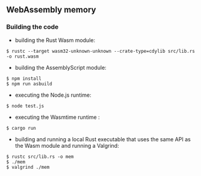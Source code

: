 ## WebAssembly memory

### Building the code

- building the Rust Wasm module:

```
$ rustc --target wasm32-unknown-unknown --crate-type=cdylib src/lib.rs -o rust.wasm
```

- building the AssemblyScript module:

```
$ npm install
$ npm run asbuild
```

- executing the Node.js runtime:

```
$ node test.js
```

- executing the Wasmtime runtime :

```
$ cargo run
```

- building and running a local Rust executable that uses the same API as the
  Wasm module and running a Valgrind:

```
$ rustc src/lib.rs -o mem
$ ./mem
$ valgrind ./mem
```